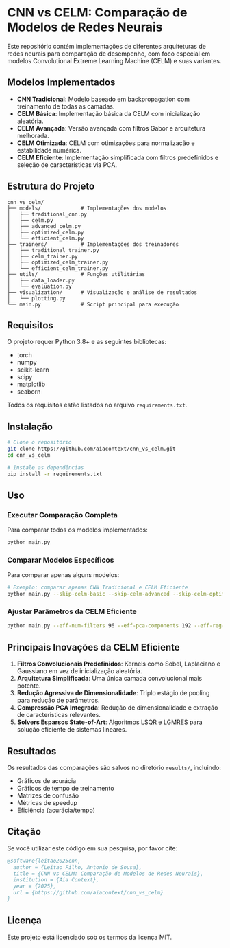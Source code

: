 # CNN vs CELM: Comparação de Modelos de Redes Neurais

Este repositório contém implementações de diferentes arquiteturas de redes neurais para comparação de desempenho, com foco especial em modelos Convolutional Extreme Learning Machine (CELM) e suas variantes.

## Modelos Implementados

- **CNN Tradicional**: Modelo baseado em backpropagation com treinamento de todas as camadas.
- **CELM Básica**: Implementação básica da CELM com inicialização aleatória.
- **CELM Avançada**: Versão avançada com filtros Gabor e arquitetura melhorada.
- **CELM Otimizada**: CELM com otimizações para normalização e estabilidade numérica.
- **CELM Eficiente**: Implementação simplificada com filtros predefinidos e seleção de características via PCA.

## Estrutura do Projeto

```
cnn_vs_celm/
├── models/             # Implementações dos modelos
│   ├── traditional_cnn.py
│   ├── celm.py
│   ├── advanced_celm.py
│   ├── optimized_celm.py
│   └── efficient_celm.py
├── trainers/           # Implementações dos treinadores
│   ├── traditional_trainer.py
│   ├── celm_trainer.py
│   ├── optimized_celm_trainer.py
│   └── efficient_celm_trainer.py
├── utils/              # Funções utilitárias
│   ├── data_loader.py
│   └── evaluation.py
├── visualization/      # Visualização e análise de resultados
│   └── plotting.py
└── main.py             # Script principal para execução
```

## Requisitos

O projeto requer Python 3.8+ e as seguintes bibliotecas:
- torch
- numpy
- scikit-learn
- scipy
- matplotlib
- seaborn

Todos os requisitos estão listados no arquivo `requirements.txt`.

## Instalação

```bash
# Clone o repositório
git clone https://github.com/aiacontext/cnn_vs_celm.git
cd cnn_vs_celm

# Instale as dependências
pip install -r requirements.txt
```

## Uso

### Executar Comparação Completa

Para comparar todos os modelos implementados:

```bash
python main.py
```

### Comparar Modelos Específicos

Para comparar apenas alguns modelos:

```bash
# Exemplo: comparar apenas CNN Tradicional e CELM Eficiente
python main.py --skip-celm-basic --skip-celm-advanced --skip-celm-optimized
```

### Ajustar Parâmetros da CELM Eficiente

```bash
python main.py --eff-num-filters 96 --eff-pca-components 192 --eff-reg-param 0.005
```

## Principais Inovações da CELM Eficiente

1. **Filtros Convolucionais Predefinidos**: Kernels como Sobel, Laplaciano e Gaussiano em vez de inicialização aleatória.
2. **Arquitetura Simplificada**: Uma única camada convolucional mais potente.
3. **Redução Agressiva de Dimensionalidade**: Triplo estágio de pooling para redução de parâmetros.
4. **Compressão PCA Integrada**: Redução de dimensionalidade e extração de características relevantes.
5. **Solvers Esparsos State-of-Art**: Algoritmos LSQR e LGMRES para solução eficiente de sistemas lineares.

## Resultados

Os resultados das comparações são salvos no diretório `results/`, incluindo:
- Gráficos de acurácia
- Gráficos de tempo de treinamento
- Matrizes de confusão
- Métricas de speedup
- Eficiência (acurácia/tempo)

## Citação

Se você utilizar este código em sua pesquisa, por favor cite:

```bibtex
@software{leitao2025cnn,
  author = {Leitao Filho, Antonio de Sousa},
  title = {CNN vs CELM: Comparação de Modelos de Redes Neurais},
  institution = {Aia Context},
  year = {2025},
  url = {https://github.com/aiacontext/cnn_vs_celm}
}
```

## Licença

Este projeto está licenciado sob os termos da licença MIT.

